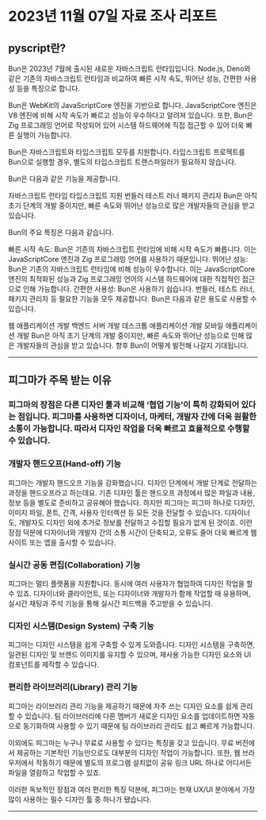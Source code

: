 # 2023년 11월 07일 자료 조사 리포트
## pyscript란?
Bun은 2023년 7월에 출시된 새로운 자바스크립트 런타임입니다. Node.js, Deno와 같은 기존의 자바스크립트 런타임과 비교하여 빠른 시작 속도, 뛰어난 성능, 간편한 사용성 등을 특징으로 합니다.

Bun은 WebKit의 JavaScriptCore 엔진을 기반으로 합니다. JavaScriptCore 엔진은 V8 엔진에 비해 시작 속도가 빠르고 성능이 우수하다고 알려져 있습니다. 또한, Bun은 Zig 프로그래밍 언어로 작성되어 있어 시스템 하드웨어에 직접 접근할 수 있어 더욱 빠른 실행이 가능합니다.

Bun은 자바스크립트와 타입스크립트 모두를 지원합니다. 타입스크립트 프로젝트를 Bun으로 실행할 경우, 별도의 타입스크립트 트랜스파일러가 필요하지 않습니다.

Bun은 다음과 같은 기능을 제공합니다.

자바스크립트 런타임
타입스크립트 지원
번들러
테스트 러너
패키지 관리자
Bun은 아직 초기 단계의 개발 중이지만, 빠른 속도와 뛰어난 성능으로 많은 개발자들의 관심을 받고 있습니다.

Bun의 주요 특징은 다음과 같습니다.

빠른 시작 속도: Bun은 기존의 자바스크립트 런타임에 비해 시작 속도가 빠릅니다. 이는 JavaScriptCore 엔진과 Zig 프로그래밍 언어를 사용하기 때문입니다.
뛰어난 성능: Bun은 기존의 자바스크립트 런타임에 비해 성능이 우수합니다. 이는 JavaScriptCore 엔진의 최적화된 성능과 Zig 프로그래밍 언어의 시스템 하드웨어에 대한 직접적인 접근으로 인해 가능합니다.
간편한 사용성: Bun은 사용하기 쉽습니다. 번들러, 테스트 러너, 패키지 관리자 등 필요한 기능을 모두 제공합니다.
Bun은 다음과 같은 용도로 사용할 수 있습니다.

웹 애플리케이션 개발
백엔드 서버 개발
데스크톱 애플리케이션 개발
모바일 애플리케이션 개발
Bun은 아직 초기 단계의 개발 중이지만, 빠른 속도와 뛰어난 성능으로 인해 많은 개발자들의 관심을 받고 있습니다. 
향후 Bun이 어떻게 발전해 나갈지 기대됩니다.
<hr/>
   
## 피그마가 주목 받는 이유
### 피그마의 장점은 다른 디자인 툴과 비교해 ‘협업 기능’이 특히 강화되어 있다는 점입니다. 피그마를 사용하면 디자이너, 마케터, 개발자 간에 더욱 원활한 소통이 가능합니다. 따라서 디자인 작업을 더욱 빠르고 효율적으로 수행할 수 있습니다.
   
### 개발자 핸드오프(Hand-off) 기능
피그마는 개발자 핸드오프 기능을 강화했습니다. 디자인 단계에서 개발 단계로 전달하는 과정을 핸드오프라고 하는데요. 기존 디자인 툴은 핸드오프 과정에서 많은 파일과 내용, 정보 등을 별도로 준비하고 공유해야 했습니다.
하지만 피그마는 피그마 하나로 디자인, 이미지 파일, 폰트, 간격, 사용자 인터렉션 등 모든 것을 전달할 수 있습니다. 디자이너도, 개발자도 디자인 외에 추가로 정보를 전달하고 수집할 필요가 없게 된 것이죠. 이런 장점 덕분에 디자이너와 개발자 간의 소통 시간이 단축되고, 오류도 줄어 더욱 빠르게 웹사이트 또는 앱을 출시할 수 있습니다.
   
### 실시간 공동 편집(Collaboration) 기능
피그마는 멀티 플랫폼을 지원합니다. 동시에 여러 사용자가 협업하여 디자인 작업을 할 수 있죠. 디자이너와 클라이언트, 또는 디자이너와 개발자가 함께 작업할 때 유용하며, 실시간 채팅과 주석 기능을 통해 실시간 피드백을 주고받을 수 있습니다.
   
### 디자인 시스템(Design System) 구축 기능
피그마는 디자인 시스템을 쉽게 구축할 수 있게 도와줍니다. 디자인 시스템을 구축하면, 일관된 디자인 및 브랜드 이미지를 유지할 수 있으며, 재사용 가능한 디자인 요소와 UI 컴포넌트를 제작할 수 있습니다.
   
### 편리한 라이브러리(Library) 관리 기능
피그마는 라이브러리 관리 기능을 제공하기 때문에 자주 쓰는 디자인 요소를 쉽게 관리할 수 있습니다. 팀 라이브러리에 다른 멤버가 새로운 디자인 요소를 업데이트하면 자동으로 동기화하여 사용할 수 있기 때문에 팀 라이브러리 관리도 쉽고 빠르게 가능합니다.
   
이외에도 피그마는 누구나 무료로 사용할 수 있다는 특징을 갖고 있습니다. 무료 버전에서 제공하는 기본적인 기능만으로도 대부분의 디자인 작업이 가능합니다. 또한, 웹 브라우저에서 작동하기 때문에 별도의 프로그램 설치없이 공유 링크 URL 하나로 어디서든 파일을 열람하고 작업할 수 있죠.
   
이러한 독보적인 장점과 여러 편리한 특징 덕분에, 피그마는 현재 UX/UI 분야에서 가장 많이 사용하는 필수 디자인 툴 중 하나가 됐습니다.
   
<hr/>
   
